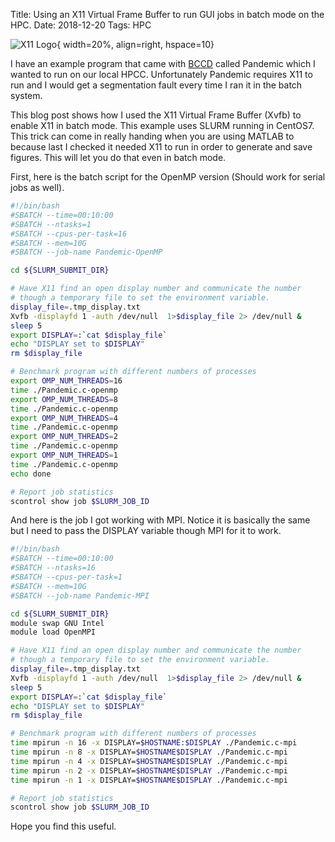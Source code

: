 Title: Using an X11 Virtual Frame Buffer to run GUI jobs in batch mode on the HPC.
Date: 2018-12-20
Tags: HPC

![X11 Logo](//upload.wikimedia.org/wikipedia/commons/a/ab/X11.png){ width=20%, align=right, hspace=10}

I have an example program that came with [BCCD](http://bccd.net/) called Pandemic which I wanted to run on our local HPCC. Unfortunately Pandemic requires X11 to run and I would get a segmentation fault every time I ran it in the batch system.

This blog post shows how I used the X11 Virtual Frame Buffer (Xvfb) to enable X11 in batch mode.  This example uses SLURM running in CentOS7.  This trick can come in really handing when you are using MATLAB to because last I checked it needed X11 to run in order to generate and save figures. This will let you do that even in batch mode.

First, here is the batch script for the OpenMP version (Should work for serial jobs as well).

```bash
#!/bin/bash
#SBATCH --time=00:10:00
#SBATCH --ntasks=1
#SBATCH --cpus-per-task=16
#SBATCH --mem=10G
#SBATCH --job-name Pandemic-OpenMP

cd ${SLURM_SUBMIT_DIR}

# Have X11 find an open display number and communicate the number
# though a temporary file to set the environment variable.
display_file=.tmp_display.txt
Xvfb -displayfd 1 -auth /dev/null  1>$display_file 2> /dev/null &
sleep 5
export DISPLAY=:`cat $display_file`
echo "DISPLAY set to $DISPLAY"
rm $display_file

# Benchmark program with different numbers of processes
export OMP_NUM_THREADS=16
time ./Pandemic.c-openmp
export OMP_NUM_THREADS=8
time ./Pandemic.c-openmp
export OMP_NUM_THREADS=4
time ./Pandemic.c-openmp
export OMP_NUM_THREADS=2
time ./Pandemic.c-openmp
export OMP_NUM_THREADS=1
time ./Pandemic.c-openmp
echo done

# Report job statistics
scontrol show job $SLURM_JOB_ID

```  
And here is the job I got working with MPI. Notice it is basically the same but I need to pass the DISPLAY variable though MPI for it to work.  
```bash
#!/bin/bash
#SBATCH --time=00:10:00
#SBATCH --ntasks=16
#SBATCH --cpus-per-task=1
#SBATCH --mem=10G
#SBATCH --job-name Pandemic-MPI

cd ${SLURM_SUBMIT_DIR}
module swap GNU Intel
module load OpenMPI

# Have X11 find an open display number and communicate the number
# though a temporary file to set the environment variable.
display_file=.tmp_display.txt
Xvfb -displayfd 1 -auth /dev/null  1>$display_file 2> /dev/null &
sleep 5
export DISPLAY=:`cat $display_file`
echo "DISPLAY set to $DISPLAY"
rm $display_file

# Benchmark program with different numbers of processes
time mpirun -n 16 -x DISPLAY=$HOSTNAME:$DISPLAY ./Pandemic.c-mpi
time mpirun -n 8 -x DISPLAY=$HOSTNAME$DISPLAY ./Pandemic.c-mpi
time mpirun -n 4 -x DISPLAY=$HOSTNAME$DISPLAY ./Pandemic.c-mpi
time mpirun -n 2 -x DISPLAY=$HOSTNAME$DISPLAY ./Pandemic.c-mpi
time mpirun -n 1 -x DISPLAY=$HOSTNAME$DISPLAY ./Pandemic.c-mpi

# Report job statistics
scontrol show job $SLURM_JOB_ID

```

Hope you find this useful.
